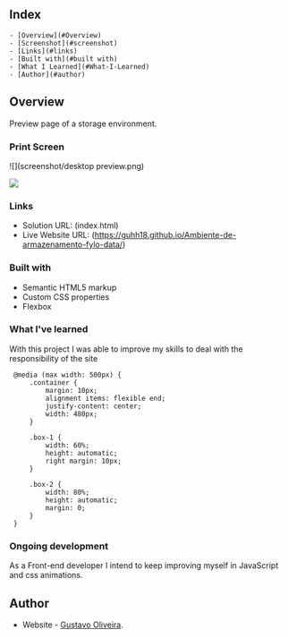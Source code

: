 ## Index

    - [Overview](#Overview)
    - [Screenshot](#screenshot)
    - [Links](#links)
    - [Built with](#built with)
    - [What I Learned](#What-I-Learned)
    - [Author](#author)

## Overview

Preview page of a storage environment.

### Print Screen

![](screenshot/desktop preview.png)

![](screenshot/mobile-view.png)

### Links

- Solution URL: (index.html)
- Live Website URL: (https://guhh18.github.io/Ambiente-de-armazenamento-fylo-data/)

### Built with

- Semantic HTML5 markup
- Custom CSS properties
- Flexbox

### What I've learned

With this project I was able to improve my skills to deal with the responsibility of the site

     @media (max width: 500px) {
         .container {
             margin: 10px;
             alignment items: flexible end;
             justify-content: center;
             width: 480px;
         }

         .box-1 {
             width: 60%;
             height: automatic;
             right margin: 10px;
         }

         .box-2 {
             width: 80%;
             height: automatic;
             margin: 0;
         }
     }

### Ongoing development

As a Front-end developer I intend to keep improving myself in JavaScript and css animations.

## Author

- Website - [Gustavo Oliveira](https://guhh18.github.io/Ambiente-de-armazenamento-fylo-data/).
